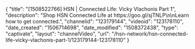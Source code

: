 {
    "title": "[1508522766] HSN | Connected Life: Vicky Vlachonis Part 1",
    "description": "Shop HSN Connected Life at https:\/\/goo.gl\/sjTNLP\n\nLearn how to get connected.",
    "channelid": "123179144",
    "videoid": "123178110",
    "date_created": "1506714698",
    "date_modified": "1508372438",
    "type": "captivate",
    "layout": "channelVideo",
    "url": "\/hsn-network\/hsn-connected-life-vicky-vlachonis-part-1\/123179144-123178110"
}